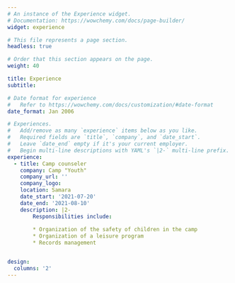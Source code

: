 ```yaml
---
# An instance of the Experience widget.
# Documentation: https://wowchemy.com/docs/page-builder/
widget: experience

# This file represents a page section.
headless: true

# Order that this section appears on the page.
weight: 40

title: Experience
subtitle:

# Date format for experience
#   Refer to https://wowchemy.com/docs/customization/#date-format
date_format: Jan 2006

# Experiences.
#   Add/remove as many `experience` items below as you like.
#   Required fields are `title`, `company`, and `date_start`.
#   Leave `date_end` empty if it's your current employer.
#   Begin multi-line descriptions with YAML's `|2-` multi-line prefix.
experience:
  - title: Camp counseler
    company: Camp "Youth"
    company_url: ''
    company_logo: 
    location: Samara
    date_start: '2021-07-20'
    date_end: '2021-08-10'
    description: |2-
        Responsibilities include:
        
        * Organization of the safety of children in the camp
        * Organization of a leisure program
        * Records management


design:
  columns: '2'
---
```

